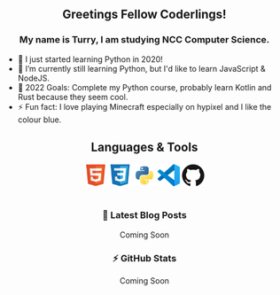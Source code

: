 
### <h2 align="center">Greetings Fellow Coderlings! </h2>
<h3 align="center">My name is Turry, I am studying NCC Computer Science.</h3>

- 🔭 I just started learning Python in 2020!
- 🌱 I’m currently still learning Python, but I'd like to learn JavaScript & NodeJS.
- 🥅 2022 Goals: Complete my Python course, probably learn Kotlin and Rust because they seem cool.
- ⚡ Fun fact: I love playing Minecraft especially on hypixel and I like the colour blue.

### <h2 align="center">Languages & Tools</h2>
<div align="center">
 <!---
 HTML5
 -->
 <a href="https://www.w3.org/html/" target="_blank"> <img src="https://raw.githubusercontent.com/devicons/devicon/master/icons/html5/html5-original.svg" alt="html5" width="40" height="40"/></a>
 <!---
 CSS3
 -->
 <a href="https://www.w3.org/Style/CSS/" target="_blank">
 <img src="https://raw.githubusercontent.com/devicons/devicon/master/icons/css3/css3-original.svg" alt="css3" width="40" height="40"/></a>
 <!---
 Python
 -->
 <a href="https://www.python.org" target="_blank"><img src="https://raw.githubusercontent.com/devicons/devicon/master/icons/python/python-original.svg" alt="python" width="40" height="40"/></a>
  <!--
VSCode
-->
  <img alt="Visual Studio Code" src="https://raw.githubusercontent.com/github/explore/80688e429a7d4ef2fca1e82350fe8e3517d3494d/topics/visual-studio-code/visual-studio-code.png" width="40" height="40" />
  <!--
GitHub
-->
<img alt="GitHub" src="https://raw.githubusercontent.com/github/explore/78df643247d429f6cc873026c0622819ad797942/topics/github/github.png" width="40" height="40"/>



<br />
<br />
 
### <h3>📕 Latest Blog Posts </h3>
<div align="center">
  <!-- BLOG-POST-LIST:START -->
  Coming Soon
  <!-- BLOG-POST-LIST:END -->

### ⚡ GitHub Stats
Coming Soon
